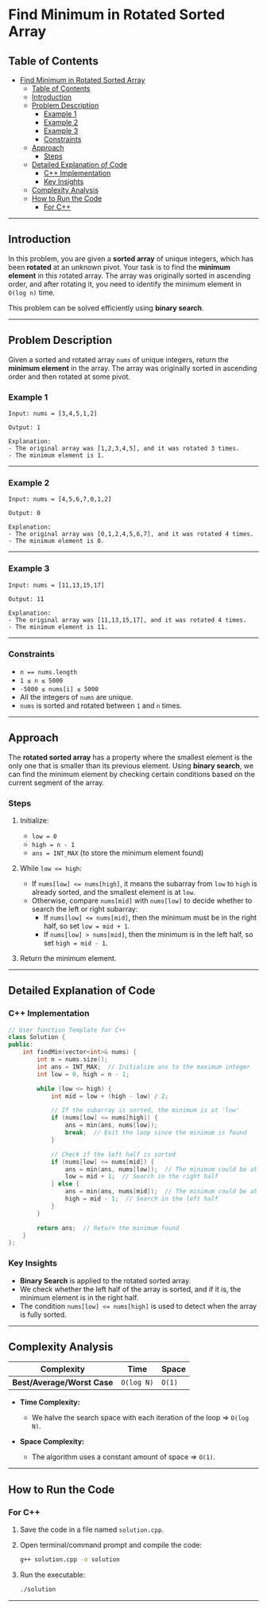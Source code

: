 # Find Minimum in Rotated Sorted Array

## Table of Contents

- [Find Minimum in Rotated Sorted Array](#find-minimum-in-rotated-sorted-array)
  - [Table of Contents](#table-of-contents)
  - [Introduction](#introduction)
  - [Problem Description](#problem-description)
    - [Example 1](#example-1)
    - [Example 2](#example-2)
    - [Example 3](#example-3)
    - [Constraints](#constraints)
  - [Approach](#approach)
    - [Steps](#steps)
  - [Detailed Explanation of Code](#detailed-explanation-of-code)
    - [C++ Implementation](#c-implementation)
    - [Key Insights](#key-insights)
  - [Complexity Analysis](#complexity-analysis)
  - [How to Run the Code](#how-to-run-the-code)
    - [For C++](#for-c)

---

## Introduction

In this problem, you are given a **sorted array** of unique integers, which has been **rotated** at an unknown pivot. Your task is to find the **minimum element** in this rotated array. The array was originally sorted in ascending order, and after rotating it, you need to identify the minimum element in `O(log n)` time.

This problem can be solved efficiently using **binary search**.

---

## Problem Description

Given a sorted and rotated array `nums` of unique integers, return the **minimum element** in the array. The array was originally sorted in ascending order and then rotated at some pivot.

### Example 1

```plaintext
Input: nums = [3,4,5,1,2]

Output: 1

Explanation:
- The original array was [1,2,3,4,5], and it was rotated 3 times.
- The minimum element is 1.
```

---

### Example 2

```plaintext
Input: nums = [4,5,6,7,0,1,2]

Output: 0

Explanation:
- The original array was [0,1,2,4,5,6,7], and it was rotated 4 times.
- The minimum element is 0.
```

---

### Example 3

```plaintext
Input: nums = [11,13,15,17]

Output: 11

Explanation:
- The original array was [11,13,15,17], and it was rotated 4 times.
- The minimum element is 11.
```

---

### Constraints

- `n == nums.length`
- `1 ≤ n ≤ 5000`
- `-5000 ≤ nums[i] ≤ 5000`
- All the integers of `nums` are unique.
- `nums` is sorted and rotated between `1` and `n` times.

---

## Approach

The **rotated sorted array** has a property where the smallest element is the only one that is smaller than its previous element. Using **binary search**, we can find the minimum element by checking certain conditions based on the current segment of the array.

### Steps

1. Initialize:
   - `low = 0`
   - `high = n - 1`
   - `ans = INT_MAX` (to store the minimum element found)
2. While `low <= high`:

   - If `nums[low] <= nums[high]`, it means the subarray from `low` to `high` is already sorted, and the smallest element is at `low`.
   - Otherwise, compare `nums[mid]` with `nums[low]` to decide whether to search the left or right subarray:
     - If `nums[low] <= nums[mid]`, then the minimum must be in the right half, so set `low = mid + 1`.
     - If `nums[low] > nums[mid]`, then the minimum is in the left half, so set `high = mid - 1`.

3. Return the minimum element.

---

## Detailed Explanation of Code

### C++ Implementation

```cpp
// User function Template for C++
class Solution {
public:
    int findMin(vector<int>& nums) {
        int n = nums.size();
        int ans = INT_MAX;  // Initialize ans to the maximum integer
        int low = 0, high = n - 1;

        while (low <= high) {
            int mid = low + (high - low) / 2;

            // If the subarray is sorted, the minimum is at 'low'
            if (nums[low] <= nums[high]) {
                ans = min(ans, nums[low]);
                break;  // Exit the loop since the minimum is found
            }

            // Check if the left half is sorted
            if (nums[low] <= nums[mid]) {
                ans = min(ans, nums[low]);  // The minimum could be at low
                low = mid + 1;  // Search in the right half
            } else {
                ans = min(ans, nums[mid]);  // The minimum could be at mid
                high = mid - 1;  // Search in the left half
            }
        }

        return ans;  // Return the minimum found
    }
};
```

### Key Insights

- **Binary Search** is applied to the rotated sorted array.
- We check whether the left half of the array is sorted, and if it is, the minimum element is in the right half.
- The condition `nums[low] <= nums[high]` is used to detect when the array is fully sorted.

---

## Complexity Analysis

| Complexity                  | Time       | Space  |
| --------------------------- | ---------- | ------ |
| **Best/Average/Worst Case** | `O(log N)` | `O(1)` |

- **Time Complexity:**

  - We halve the search space with each iteration of the loop ⇒ `O(log N)`.

- **Space Complexity:**
  - The algorithm uses a constant amount of space ⇒ `O(1)`.

---

## How to Run the Code

### For C++

1. Save the code in a file named `solution.cpp`.
2. Open terminal/command prompt and compile the code:

   ```bash
   g++ solution.cpp -o solution
   ```

3. Run the executable:

   ```bash
   ./solution
   ```

---
